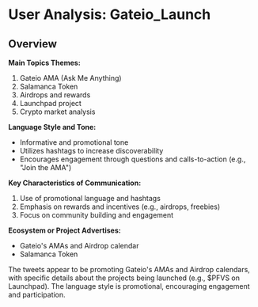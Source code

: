 # User Analysis: Gateio_Launch

## Overview

**Main Topics Themes:**

1. Gateio AMA (Ask Me Anything)
2. Salamanca Token
3. Airdrops and rewards
4. Launchpad project
5. Crypto market analysis

**Language Style and Tone:**

* Informative and promotional tone
* Utilizes hashtags to increase discoverability
* Encourages engagement through questions and calls-to-action (e.g., "Join the AMA")

**Key Characteristics of Communication:**

1. Use of promotional language and hashtags
2. Emphasis on rewards and incentives (e.g., airdrops, freebies)
3. Focus on community building and engagement

**Ecosystem or Project Advertises:**

* Gateio's AMAs and Airdrop calendar
* Salamanca Token

The tweets appear to be promoting Gateio's AMAs and Airdrop calendars, with specific details about the projects being launched (e.g., $PFVS on Launchpad). The language style is promotional, encouraging engagement and participation.